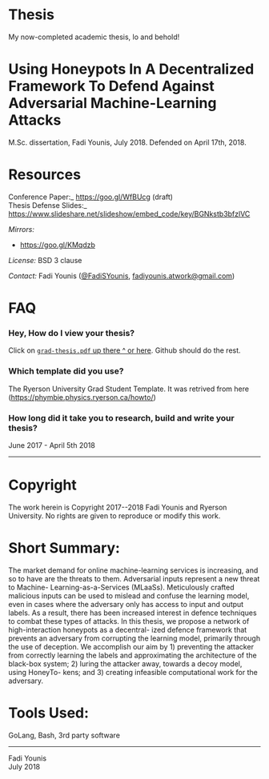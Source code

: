 # Thesis
My now-completed academic thesis, lo and behold!

Using Honeypots In A Decentralized Framework To Defend Against Adversarial Machine-Learning Attacks
===================================================================================================

M.Sc. dissertation, Fadi Younis, July 2018. Defended on April 17th, 2018. 

# Resources
Conference Paper:_ https://goo.gl/WfBUcg (draft)<br/>
Thesis Defense Slides:_ https://www.slideshare.net/slideshow/embed_code/key/BGNkstb3bfzlVC

_Mirrors:_ 
- https://goo.gl/KMqdzb

_License:_ BSD 3 clause

_Contact:_ Fadi Younis ([@FadiSYounis](https://www.linkedin.com/in/fadiyounis/), <fadiyounis.atwork@gmail.com>)

# FAQ

### Hey, How do I view your thesis?
Click on [`grad-thesis.pdf` up there ^ or here](grad-thesis.pdf). Github should do the rest.

### Which template did you use?
The Ryerson University Grad Student Template. It was retrived from here (https://phymbie.physics.ryerson.ca/howto/)

### How long did it take you to research, build and write your thesis?
June 2017 - April 5th 2018

---

# Copyright

The work herein is Copyright 2017--2018 Fadi Younis and Ryerson University. No rights are given to reproduce or modify this work.


# Short Summary: 

The market demand for online machine-learning services is increasing, and so to
have are the threats to them. Adversarial inputs represent a new threat to Machine-
Learning-as-a-Services (MLaaSs). Meticulously crafted malicious inputs can be used to
mislead and confuse the learning model, even in cases where the adversary only has
access to input and output labels. As a result, there has been increased interest in
defence techniques to combat these types of attacks.
In this thesis, we propose a network of high-interaction honeypots as a decentral-
ized defence framework that prevents an adversary from corrupting the learning model,
primarily through the use of deception. We accomplish our aim by 1) preventing the
attacker from correctly learning the labels and approximating the architecture of the
black-box system; 2) luring the attacker away, towards a decoy model, using HoneyTo-
kens; and 3) creating infeasible computational work for the adversary.

# Tools Used:
GoLang, Bash, 3rd party software 

-----
 
Fadi Younis<br/>
July 2018
